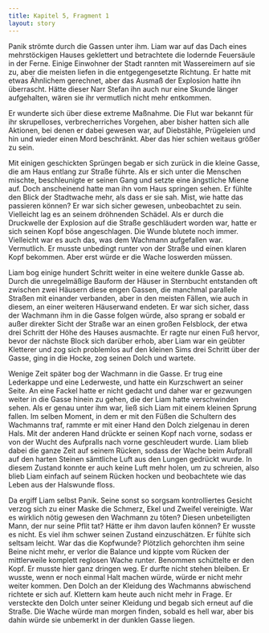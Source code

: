 ```yaml
---
title: Kapitel 5, Fragment 1
layout: story
---
```

Panik strömte durch die Gassen unter ihm. Liam war auf das Dach eines mehrstöckigen Hauses geklettert und betrachtete die lodernde Feuersäule in der Ferne. Einige Einwohner der Stadt rannten mit Wassereimern auf sie zu, aber die meisten liefen in die entgegengesetzte Richtung. Er hatte mit etwas Ähnlichem gerechnet, aber das Ausmaß der Explosion hatte ihn überrascht. Hätte dieser Narr Stefan ihn auch nur eine Skunde länger aufgehalten, wären sie ihr vermutlich nicht mehr entkommen.

Er wunderte sich über diese extreme Maßnahme. Die Flut war bekannt für ihr skrupelloses, verbrecherriches Vorgehen, aber bisher hatten sich alle Aktionen, bei denen er dabei gewesen war, auf Diebstähle, Prügeleien und hin und wieder einen Mord beschränkt. Aber das hier schien weitaus größer zu sein.

Mit einigen geschickten Sprüngen begab er sich zurück in die kleine Gasse, die am Haus entlang zur Straße führte. Als er sich unter die Menschen mischte, beschleunigte er seinen Gang und setzte eine ängstliche Miene auf. Doch anscheinend hatte man ihn vom Haus springen sehen. Er fühlte den Blick der Stadtwache mehr, als dass er sie sah. Mist, wie hatte das passieren können? Er war sich sicher gewesen, unbeobachtet zu sein. Vielleicht lag es an seinem dröhnenden Schädel. Als er durch die Druckwelle der Explosion auf die Straße geschläudert worden war, hatte er sich seinen Kopf böse angeschlagen. Die Wunde blutete noch immer. Vielleicht war es auch das, was dem Wachmann aufgefallen war. Vermutlich. Er musste unbedingt runter von der Straße und einen klaren Kopf bekommen. Aber erst würde er die Wache loswerden müssen.

Liam bog einige hundert Schritt weiter in eine weitere dunkle Gasse ab. Durch die unregelmäßige Bauform der Häuser in Sternbucht entstanden oft zwischen zwei Häusern diese engen Gassen, die manchmal parallele Straßen mit einander verbanden, aber in den meisten Fällen, wie auch in diesem, an einer weiteren Häuserwand endeten. Er war sich sicher, dass der Wachmann ihm in die Gasse folgen würde, also sprang er sobald er außer direkter Sicht der Straße war an einen großen Felsblock, der etwa drei Schritt der Höhe des Hauses ausmachte. Er ragte nur einen Fuß hervor, bevor der nächste Block sich darüber erhob, aber Liam war ein geübter Kletterer und zog sich problemlos auf den kleinen Sims drei Schritt über der Gasse, ging in die Hocke, zog seinen Dolch und wartete.

Wenige Zeit später bog der Wachmann in die Gasse. Er trug eine Lederkappe und eine Lederweste, und hatte ein Kurzschwert an seiner Seite. An eine Fackel hatte er nicht gedacht und daher war er gezwungen weiter in die Gasse hinein zu gehen, die der Liam hatte verschwinden sehen. Als er genau unter ihm war, ließ sich Liam mit einem kleinen Sprung fallen. Im selben Moment, in dem er mit den Füßen die Schultern des Wachmanns traf, rammte er mit einer Hand den Dolch zielgenau in deren Hals. Mit der anderen Hand drückte er seinen Kopf nach vorne, sodass er von der Wucht des Aufpralls nach vorne geschleudert wurde. Liam blieb dabei die ganze Zeit auf seinem Rücken, sodass der Wache beim Aufprall auf den harten Steinen sämtliche Luft aus den Lungen gedrückt wurde. In diesem Zustand konnte er auch keine Luft mehr holen, um zu schreien, also blieb Liam einfach auf seinem Rücken hocken und beobachtete wie das Leben aus der Halswunde floss.

Da ergiff Liam selbst Panik. Seine sonst so sorgsam kontrolliertes Gesicht verzog sich zu einer Maske die Schmerz, Ekel und Zweifel vereinigte. War es wirklich nötig gewesen den Wachmann zu töten? Diesen unbeteiligten Mann, der nur seine Pflit tat? Hätte er ihm davon laufen können? Er wusste es nicht. Es viel ihm schwer seinen Zustand einzuschätzen. Er fühlte sich seltsam leicht. War das die Kopfwunde? Plötzlich gehorchten ihm seine Beine nicht mehr, er verlor die Balance und kippte vom Rücken der mittlerweile komplett reglosen Wache runter. Benommen schüttelte er den Kopf. Er musste hier ganz dringen weg. Er durfte nicht stehen bleiben. Er wusste, wenn er noch einmal Halt machen würde, würde er nicht mehr weiter kommen. Den Dolch an der Kleidung des Wachmanns abwischend richtete er sich auf. Klettern kam heute auch nicht mehr in Frage. Er versteckte den Dolch unter seiner Kleidung und begab sich erneut auf die Straße. Die Wache würde man morgen finden, sobald es hell war, aber bis dahin würde sie unbemerkt in der dunklen Gasse liegen.

